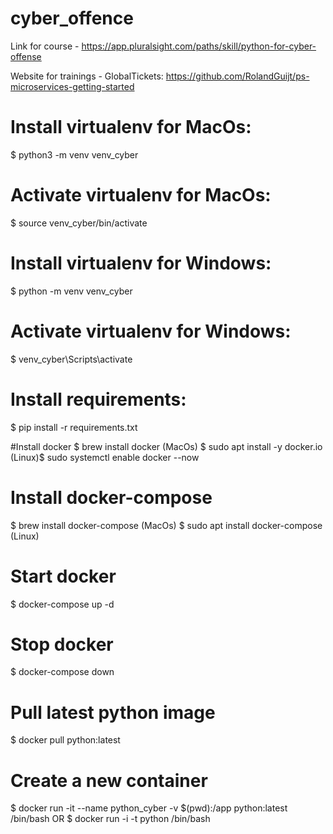 # cyber_offence

Link for course - https://app.pluralsight.com/paths/skill/python-for-cyber-offense


Website for trainings - GlobalTickets:
https://github.com/RolandGuijt/ps-microservices-getting-started

# Install virtualenv for MacOs:
$ python3 -m venv venv_cyber

# Activate virtualenv for MacOs:
$ source venv_cyber/bin/activate

# Install virtualenv for Windows:
$ python -m venv venv_cyber
# Activate virtualenv for Windows:
$ venv_cyber\Scripts\activate

# Install requirements:
$ pip install -r requirements.txt


#Install docker 
$ brew install docker  (MacOs)
$ sudo apt install -y docker.io (Linux)$ sudo systemctl enable docker --now

# Install docker-compose
$ brew install docker-compose (MacOs)
$ sudo apt install docker-compose (Linux)
# Start docker
$ docker-compose up -d
# Stop docker
$ docker-compose down

# Pull latest python image
$ docker pull python:latest


# Create a new container
$ docker run -it --name python_cyber -v $(pwd):/app python:latest /bin/bash
OR
$ docker run -i -t python /bin/bash